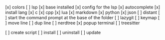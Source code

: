 [x] colors
[ ] lsp
    [x] base installed
    [x] config for the lsp
    [x] autocomplete
    [x] install lang
        [x] c
        [x] cpp
        [x] lua
        [x] markdown
        [x] python
        [x] json
[ ] distant
[ ] start the command prompt at the base of the folder
[ ] lazygit
[ ] keymap
    [ ] move line
    [ ] dup line
[ ] nerdtree
[x] popup terminal
[ ] treesitter

[ ] create script
    [ ] install
    [ ] uninstall
    [ ] update
